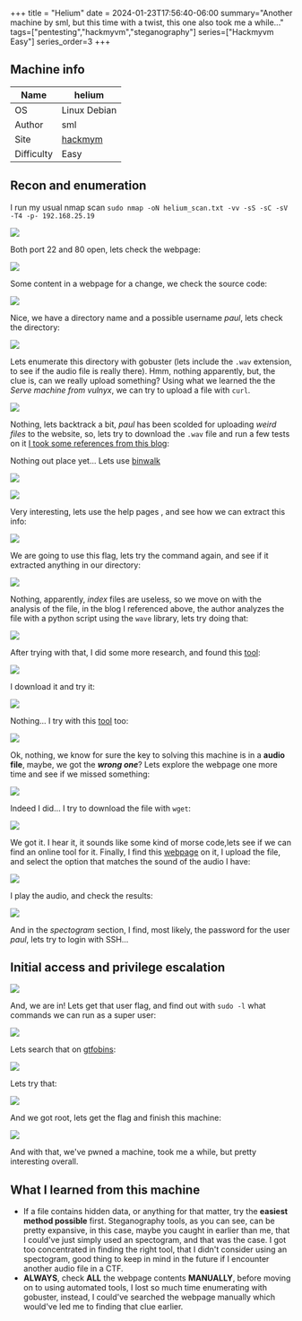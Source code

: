 +++
title = "Helium"
date = 2024-01-23T17:56:40-06:00
summary="Another machine by sml, but this time with a twist, this one also took me a while..."
tags=["pentesting","hackmyvm","steganography"]
series=["Hackmyvm Easy"]
series_order=3
+++

## Machine info
| Name       | helium       |
| ---------- | ------ |
| OS         | Linux Debian |
| Author     | sml    | 
| Site       | [hackmym](https://hackmyvm.eu)       |
| Difficulty | Easy       |

## Recon and enumeration
I run my usual nmap scan  `sudo nmap -oN helium_scan.txt -vv -sS -sC -sV -T4 -p- 192.168.25.19`

![](imagenes/Pasted%20image%2020240123181823.png)

Both port 22 and 80 open, lets check the webpage:

![](imagenes/Pasted%20image%2020240123181931.png)

Some content in a webpage for a change, we check the source code:

![](imagenes/Pasted%20image%2020240123182004.png)

Nice, we have a directory name and a possible username *paul*, lets check the directory:

![](imagenes/Pasted%20image%2020240123182045.png)

Lets enumerate this directory with gobuster (lets include the `.wav` extension, to see if the audio file is really there). Hmm, nothing apparently, but, the clue is, can we really upload something? Using what we learned the the *Serve machine from vulnyx*, we can try to upload a file with `curl`.

![](imagenes/Pasted%20image%2020240123182925.png)

Nothing, lets backtrack a bit, *paul* has been scolded for uploading *weird files* to the website, so, lets try to download the `.wav` file and run a few tests on it [I took some references from this blog](https://medium.com/analytics-vidhya/get-secret-message-from-audio-file-8769421205c3):

Nothing out place yet... Lets use [binwalk](https://github.com/ReFirmLabs/binwalk)

![](imagenes/Pasted%20image%2020240123185110.png)

![](imagenes/Pasted%20image%2020240123185741.png)

Very interesting, lets use the help pages , and see how we can extract this info:

![](imagenes/Pasted%20image%2020240123185851.png)

We are going to use this flag, lets try the command again, and see if it extracted anything in our directory:

![](imagenes/Pasted%20image%2020240123190211.png)

Nothing, apparently, *index* files are useless, so we move on with the analysis of the file, in the blog I referenced above, the author analyzes the file with a python script using the `wave` library, lets try doing that:

![](imagenes/Pasted%20image%2020240123191633.png)

After trying with that, I did some more research, and found this [tool](https://github.com/ragibson/Steganography#WavSteg):

![](imagenes/Pasted%20image%2020240123192200.png)

I download it and try it:

![](imagenes/Pasted%20image%2020240123195902.png)

Nothing... I try with this [tool](https://github.com/danielcardeenas/AudioStego) too:

![](imagenes/Pasted%20image%2020240123195951.png)

Ok, nothing, we know for sure the key to solving this machine is in a **audio file**, maybe, we got the ***wrong one***? Lets explore the webpage one more time and see if we missed something:

![](imagenes/Pasted%20image%2020240123200102.png)

Indeed I did... I try to download the file with `wget`:

![](imagenes/Pasted%20image%2020240123200204.png)

We got it. I hear it, it sounds like some kind of morse code,lets see if we can find an online tool for it. Finally, I find this [webpage](https://morsecode.world/international/decoder/audio-decoder-expert.html) on it, I upload the file, and select the option that matches the sound of the audio I have:

![](imagenes/Pasted%20image%2020240123201347.png)

I play the audio, and check the results:

![](imagenes/Pasted%20image%2020240123201437.png)

And in the *spectogram* section, I find, most likely, the password for the user *paul*, lets try to login with SSH...

## Initial access and privilege escalation

![](imagenes/Pasted%20image%2020240123201606.png)

And, we are in! Lets get that user flag, and find out with `sudo -l` what commands we can run as a super user:

![](imagenes/Pasted%20image%2020240123202348.png)

Lets search that on [gtfobins](https://gtfobins.github.io/gtfobins/ln/):

![](imagenes/Pasted%20image%2020240123202539.png)

Lets try that:

![](imagenes/Pasted%20image%2020240123202630.png)

And we got root, lets get the flag and finish this machine:

![](imagenes/Pasted%20image%2020240123202738.png)

And with that, we've pwned a machine, took me a while, but pretty interesting overall.

## What I learned from this machine
- If a file contains hidden data, or anything for that matter, try the **easiest method possible** first. Steganography tools, as you can see, can be pretty expansive, in this case, maybe you caught in earlier than me, that I could've just simply used an spectogram, and that was the case. I got too concentrated in finding the right tool, that I didn't consider using an spectogram, good thing to keep in mind in the future if I encounter another audio file in a CTF.
- **ALWAYS**, check **ALL** the webpage contents **MANUALLY**, before moving on to using automated tools, I lost so much time enumerating with gobuster, instead, I could've searched the webpage manually which would've led me to finding that clue earlier.





